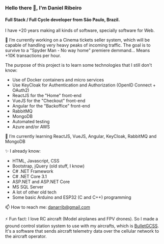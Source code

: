 ### Hello there 👋, I'm Daniel Ribeiro

#### Full Stack / Full Cycle developer from São Paulo, Brazil.

I have +20 years making all kinds of software, specially software for Web.

🔭 I’m currently working on a Cinema tickets seller system, which will be capable of handling very heavy peaks of incoming traffic. 
The goal is to survive to a "Spyder Man - No way home" premiere demmand... Means +10K transactions per hour.

The purpose of this project is to learn some technologies that I still don't know:
- Use of Docker containers and micro services
- Use KeyCloak for Authentication and Authorization (OpenID Connect + OAuth2)
- ReactJS for the "Home" front-end
- VueJS for the "Checkout" front-end
- Angular for the "Backoffice" front-end
- RabbitMQ
- MongoDB
- Automated testing
- Azure and/or AWS

🌱 I’m currently learning ReactJS, VueJS, Angular, KeyCloak, RabbitMQ and MongoDB

✨ I already know:
- HTML, Javascript, CSS
- Bootstrap, jQuery (old stuff, I know)
- C# .NET Framework
- C# .NET Core 3.1
- ASP.NET and ASP.NET Core
- MS SQL Server
- A lot of other old tech
- Some basic Arduino and ESP32 (C and C++) programming

📫 How to reach me: danarrib@gmail.com

⚡ Fun fact: I love RC aircraft (Model airplanes and FPV drones). So I made a ground control station system to use with my aircrafts, which is [BulletGCSS](https://github.com/danarrib/BulletGCSS). It's a software that sends aircraft telemetry data over the cellular network to the aircraft operator.


<!--
**danarrib/danarrib** is a ✨ _special_ ✨ repository because its `README.md` (this file) appears on your GitHub profile.

Here are some ideas to get you started:

- 🔭 I’m currently working on ...
- 🌱 I’m currently learning ...
- 👯 I’m looking to collaborate on ...
- 🤔 I’m looking for help with ...
- 💬 Ask me about ...
- 📫 How to reach me: ...
- 😄 Pronouns: ...
- ⚡ Fun fact: ...
-->
